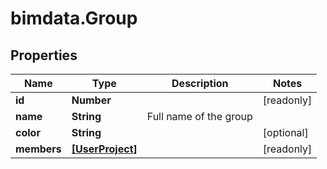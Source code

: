 # bimdata.Group

## Properties

Name | Type | Description | Notes
------------ | ------------- | ------------- | -------------
**id** | **Number** |  | [readonly] 
**name** | **String** | Full name of the group | 
**color** | **String** |  | [optional] 
**members** | [**[UserProject]**](UserProject.md) |  | [readonly] 



